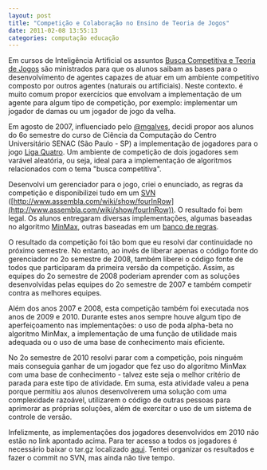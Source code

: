 ```yaml
---
layout: post
title: "Competição e Colaboração no Ensino de Teoria de Jogos"
date: 2011-02-08 13:55:13
categories: computação educação
---
```


Em cursos de Inteligência Artificial os assuntos [Busca Competitiva e Teoria de Jogos](http://fbarth.net.br/materiais/docs/ia/buscaCompetitiva.pdf) são ministrados para que os alunos saibam as bases para o desenvolvimento de agentes capazes de atuar em um ambiente competitivo composto por outros agentes (naturais ou artificiais). Neste contexto. é muito comum propor exercícios que envolvam a implementação de um agente para algum tipo de competição, por exemplo: implementar um jogador de damas ou um jogador de jogo da velha.

Em agosto de 2007, influenciado pelo [@mgalves](http://twitter.com/mgalves), decidi propor aos alunos do 6o semestre do curso de Ciência da Computação do Centro Universitário SENAC (São Paulo - SP) a implementação de jogadores para o jogo [Liga Quatro](http://en.wikipedia.org/wiki/Connect_Four). Um ambiente de competição de dois jogadores sem varável aleatória, ou seja, ideal para a implementação de algoritmos relacionados com o tema "busca competitiva". 

Desenvolvi um gerenciador para o jogo, criei o enunciado, as regras da competição e disponibilizei tudo em um [SVN](http://pt.wikipedia.org/wiki/Subversion) ([http://www.assembla.com/wiki/show/fourInRow](http://www.assembla.com/wiki/show/fourInRow)). O resultado foi bem legal. Os alunos entregaram diversas implementações, algumas baseadas no algoritmo [MinMax](http://pt.wikipedia.org/wiki/Minimax), outras baseadas em um [banco de regras](http://pt.wikipedia.org/wiki/Sistema_especialista).

O resultado da competição foi tão bom que eu resolvi dar continuidade no próximo semestre. No entanto, ao invés de liberar apenas o código fonte do gerenciador no 2o semestre de 2008, também liberei o código fonte de todos que participaram da primeira versão da competição. Assim, as equipes do 2o semestre de 2008 poderiam aprender com as soluções desenvolvidas pelas equipes do 2o semestre de 2007 e também competir contra as melhores equipes.

Além dos anos 2007 e 2008, esta competição também foi executada nos anos de 2009 e 2010. Durante estes anos sempre houve algum tipo de aperfeiçoamento nas implementações: o uso de poda alpha-beta no algoritmo MinMax, a implementação de uma função de utilidade mais adequada ou o uso de uma base de conhecimento mais eficiente.

No 2o semestre de 2010 resolvi parar com a competição, pois ninguém mais conseguia ganhar de um jogador que fez uso do algoritmo MinMax com uma base de conhecimento - talvez este seja o melhor critério de parada para este tipo de atividade. Em suma, esta atividade valeu a pena porque permitiu aos alunos desenvolverem uma solução com uma complexidade razoável, utilizarem o código de outras pessoas para aprimorar as próprias soluções, além de exercitar o uso de um sistema de controle de versão.

Infelizmente, as implementações dos jogadores desenvolvidos em 2010 não estão no link apontado acima. Para ter acesso a todos os jogadores é necessário baixar o tar.gz localizado [aqui](http://fbarth.net.br/materiais/LinhaQuatro.tar.gz). Tentei organizar os resultados e fazer o commit no SVN, mas ainda não tive tempo.
